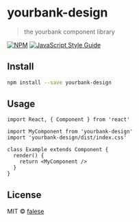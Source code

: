# yourbank-design

> the yourbank component library

[![NPM](https://img.shields.io/npm/v/yourbank-design.svg)](https://www.npmjs.com/package/yourbank-design) [![JavaScript Style Guide](https://img.shields.io/badge/code_style-standard-brightgreen.svg)](https://standardjs.com)

## Install

```bash
npm install --save yourbank-design
```

## Usage

```tsx
import React, { Component } from 'react'

import MyComponent from 'yourbank-design'
import 'yourbank-design/dist/index.css'

class Example extends Component {
  render() {
    return <MyComponent />
  }
}
```

## License

MIT © [falese](https://github.com/falese)
